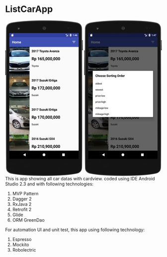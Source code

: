 # ListCarApp
<a href="#"><img src="https://github.com/astroidnu/ListCarApp/blob/master/ss1.jpg" align="left" height="500" width="250" ></a>
<a href="#"><img src="https://github.com/astroidnu/ListCarApp/blob/master/ss2.jpg" align="right" height="500" width="250"></a>

This is app showing all car datas with cardview. coded using IDE Android Studio 2.3 and with following technologies: 

1. MVP Pattern
2. Dagger 2
3. RxJava 2
4. Retrofit 2
5. Glide 
6. ORM GreenDao

For automation UI and unit test, this app using following technology:
1. Espresso
2. Mockito
3. Robolectric

